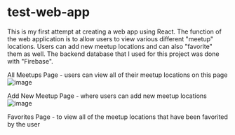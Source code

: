 # test-web-app
This is my first attempt at creating a web app using React. The function of the web application is to allow users to view various different "meetup" locations. Users can add new meetup locations and can also "favorite" them as well. The backend database that I used for this project was done with "Firebase".

All Meetups Page - users can view all of their meetup locations on this page
![image](https://user-images.githubusercontent.com/62534493/170402185-3dbd7a67-e12a-4ce9-81a3-58bfa555ad72.png)

Add New Meetup Page - where users can add new meetup locations
![image](https://user-images.githubusercontent.com/62534493/170402346-9d06d267-2d4c-49b6-bcd2-3bdd5fe7db5d.png)

Favorites Page - to view all of the meetup locations that have been favorited by the user
